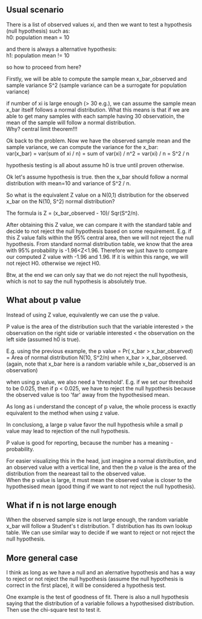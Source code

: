 Usual scenario
-----------------------

There is a list of observed values xi,
and then we want to test a hypothesis (null hypothesis) such as:  
h0: population mean = 10

and there is always a alternative hypothesis:  
h1: population mean != 10

so how to proceed from here?

Firstly, we will be able to compute the sample mean x_bar_observed and sample variance S^2 (sample variance can be a surrogate for population variance)

if number of xi is large enough (> 30 e.g.), we can assume the sample mean x_bar itself follows a normal distribution.
What this means is that if we are able to get many samples with each sample having 30 observatioin,
the mean of the sample will follow a normal distribution.  
Why? central limit theorem!!!

Ok back to the problem.
Now we have the observed sample mean and the sample variance,
we can compute the variance for the x_bar:  
var(x_bar) = var(sum of xi / n) = sum of var(xi) / n^2 = var(xi) / n = S^2 / n

hypothesis testing is all about assume h0 is true until proven otherwise.

Ok let's assume hypothesis is true. then the x_bar should follow a normal distribution with mean=10 and variance of S^2 / n.

So what is the equivalent Z value on a N(0,1) distribution for the observed x_bar on the N(10, S^2) normal distribution?

The formula is Z = (x_bar_observed - 10)/ Sqr(S^2/n).  

After obtaining this Z value, we can compare it with the standard table and decide to not reject the null hypothesis based on some requirement.
E.g. if this Z value falls within the 95% central area, then we will not reject the null hypothesis.
From standard normal distribution table, we know that the area with 95% probability is -1.96<Z<1.96.
Therefore we just have to compare our computed Z value with -1.96 and 1.96.
If it is within this range, we will not reject H0. otherwise we reject H0.

Btw, at the end we can only say that we do not reject the null hypothesis,
which is not to say the null hypothesis is absolutely true.


What about p value
----------------------------

Instead of using Z value, equivalently we can use the p value.

P value is the area of the distribution such that the variable interested > the observation on the right side or variable interested < the observation on the left side (assumed h0 is true).

E.g. using the previous example,
the p value = Pr( x_bar > x_bar_observed) = Area of normal distribution N(10, S^2/n) when x_bar > x_bar_observed.
(again, note that x_bar here is a random variable while x_bar_observed is an observation)

when using p value, we also need a 'threshold'.
E.g. if we set our threshold to be 0.025,
then if p < 0.025, we have to reject the null hypothesis because the observed value is too 'far' away from the hypothesised mean.

As long as i understand the concept of p value, the whole process is exactly equivalent to the method when using z value.

In conclusiong, a large p value favor the null hypothesis while a small p value may lead to rejection of the null hypothesis.

P value is good for reporting, because the number has a meaning - probability.

For easier visualizing this in the head, just imagine a normal distribution, and an observed value with a vertical line,
and then the p value is the area of the distribution from the neareast tail to the observed value.  
When the p value is large, it must mean the observed value is closer to the hypothesised mean (good thing if we want to not reject the null hypothesis).


What if n is not large enough
-------------------------------------

When the observed sample size is not large enough, the random variable x_bar will follow a Student's t distribution.
T distribution has its own lookup table.
We can use similar way to decide if we want to reject or not reject the null hypothesis.


More general case
-----------------------------------

I think as long as we have a null and an alernative hypothesis and has a way to reject or not reject the null hypothesis (assume the null hypothesis is correct in the first place),
it will be considered a hypothesis test.

One example is the test of goodness of fit.
There is also a null hypothesis saying that the distribution of a variable follows a hypothesised distribution.
Then use the chi-square test to test it.
